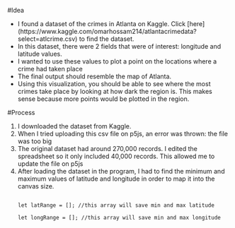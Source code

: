 #Idea
<ul>
  <li>I found a dataset of the crimes in Atlanta on Kaggle. Click [here](https://www.kaggle.com/omarhossam214/atlantacrimedata?select=atlcrime.csv) to find the dataset.</li>
  <li>In this dataset, there were 2 fields that were of interest: longitude and latitude values.</li>
  <li>I wanted to use these values to plot a point on the locations where a crime had taken place </li>
  <li>The final output should resemble the map of Atlanta.</li>
  <li>Using this visualization, you should be able to see where the most crimes take place by looking at how dark the region is. This makes sense because more points would be plotted in the region. </li>
</ul>

#Process
<ol>
  <li>I downloaded the dataset from Kaggle.</li>
  <li>When I tried uploading this csv file on p5js, an error was thrown: the file was too big</li>
  <li>The original dataset had around 270,000 records. I edited the spreadsheet so it only included 40,000 records. This allowed me to update the file on p5js </li>
  <li>After loading the dataset in the program, I had to find the minimum and maximum values of latitude and longitude in order to map it into the canvas size. </li>
  
  ```
  
let latRange = []; //this array will save min and max latitude 

let longRange = []; //this array will save min and max longitude
  ```
  
  

</ol>
    
